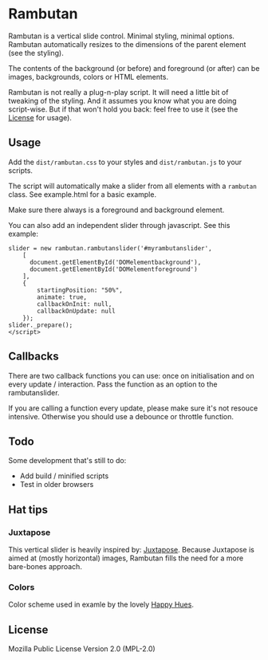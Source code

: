 # Rambutan

Rambutan is a vertical slide control. Minimal styling, minimal options. Rambutan automatically resizes to the dimensions of the parent element (see the styling).

The contents of the background (or before) and foreground (or after) can be images, backgrounds, colors or HTML elements.

Rambutan is not really a plug-n-play script. It will need a little bit of tweaking of the styling. And it assumes you know what you are doing script-wise. But if that won't hold you back: feel free to use it (see the [License](#license) for usage).

## Usage

Add the `dist/rambutan.css` to your styles and `dist/rambutan.js` to your scripts.

The script will automatically make a slider from all elements with a `rambutan` class. See example.html for a basic example.

Make sure there always is a foreground and background element.

You can also add an independent slider through javascript. See this example:

```<script>
slider = new rambutan.rambutanslider('#myrambutanslider',
    [
      document.getElementById('DOMelementbackground'),
      document.getElementById('DOMelementforeground')
    ],
    {
        startingPosition: "50%",
        animate: true,
        callbackOnInit: null,
        callbackOnUpdate: null
    });
slider._prepare();
</script>
```

## Callbacks

There are two callback functions you can use: once on initialisation and on every update / interaction. Pass the function as an option to the rambutanslider.

If you are calling a function every update, please make sure it's not resouce intensive. Otherwise you should use a debounce or throttle function.

## Todo

Some development that's still to do:

* Add build / minified scripts
* Test in older browsers

## Hat tips

### Juxtapose

This vertical slider is heavily inspired by: [Juxtapose](https://github.com/NUKnightLab/juxtapose). Because Juxtapose is aimed at (mostly horizontal) images, Rambutan fills the need for a more bare-bones approach.

### Colors

Color scheme used in examle by the lovely [Happy Hues](https://www.happyhues.co).

## License

Mozilla Public License Version 2.0 (MPL-2.0)
